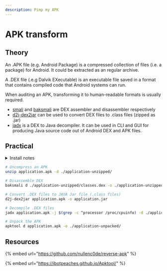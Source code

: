 ```yaml
---
description: Pimp my APK
---
```


# APK transform

## Theory

An .APK file (e.g. Android Package) is a compressed collection of files (i.e. a package) for Android. It could be extracted as an regular archive.

A .DEX file (.e.g Dalvik EXecutable) is an executable file saved in a format that contains compiled code that Android systems can run.

When auditing an APK, transforming it to human-readable formats is usually required.

* [smali](https://github.com/JesusFreke/smali) and [baksmali](https://github.com/JesusFreke/smali) are DEX assembler and disassembler respectively
* [d2j-dex2jar](https://github.com/pxb1988/dex2jar) can be used to convert DEX files to .class files (zipped as .jar)
* [jadx](https://github.com/skylot/jadx) is a DEX to Java decompiler. It can be used in CLI and GUI for producing Java source code out of Android DEX and APK files.

## Practical

<details>

<summary>Install notes</summary>

## Add Kali repo to your sources

{% code overflow="wrap" %}
```
echo "deb http://http.kali.org/kali kali-rolling main contrib non-free" >>  /etc/apt/sources.list 

apt-get update
```
{% endcode %}

Note that if you haven’t updated your Kali installation in some time, you will like receive a GPG error about the repository key being expired (`ED444FF07D8D0BF6`). Fortunately, this issue is quickly resolved by running the following as root:

```
wget -q -O - https://archive.kali.org/archive-key.asc | apt-key add
```

## Install softwares

```
apt install unzip smali apktool dex2jar jadx
```

</details>

```bash
# Uncompress an APK
unzip application.apk -d ./application-unzipped/

# Disassemble DEX
baksmali d ./application-unzipped/classes.dex -o ./application-unzipped/classes.dex.out/ 2>/dev/null

# Convert .DEX files to JAVA Jar file (.class files)
d2j-dex2jar application.apk -o application.jar

# Decompile .DEX files
jadx application.apk -j $(grep -c ^processor /proc/cpuinfo) -d ./application-jadx/ > /dev/null

# Unpack the APK
apktool d application.apk -o ./application-unpacked/ 
```

## Resources

{% embed url="https://github.com/nullenc0de/reverse-apk" %}

{% embed url="https://ibotpeaches.github.io/Apktool/" %}
